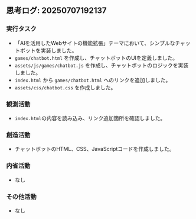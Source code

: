## 思考ログ: 20250707192137

### 実行タスク
- 「AIを活用したWebサイトの機能拡張」テーマにおいて、シンプルなチャットボットを実装しました。
- `games/chatbot.html` を作成し、チャットボットのUIを定義しました。
- `assets/js/games/chatbot.js` を作成し、チャットボットのロジックを実装しました。
- `index.html` から `games/chatbot.html` へのリンクを追加しました。
- `assets/css/chatbot.css` を作成しました。

### 観測活動
- `index.html`の内容を読み込み、リンク追加箇所を確認しました。

### 創造活動
- チャットボットのHTML、CSS、JavaScriptコードを作成しました。

### 内省活動
- なし

### その他活動
- なし